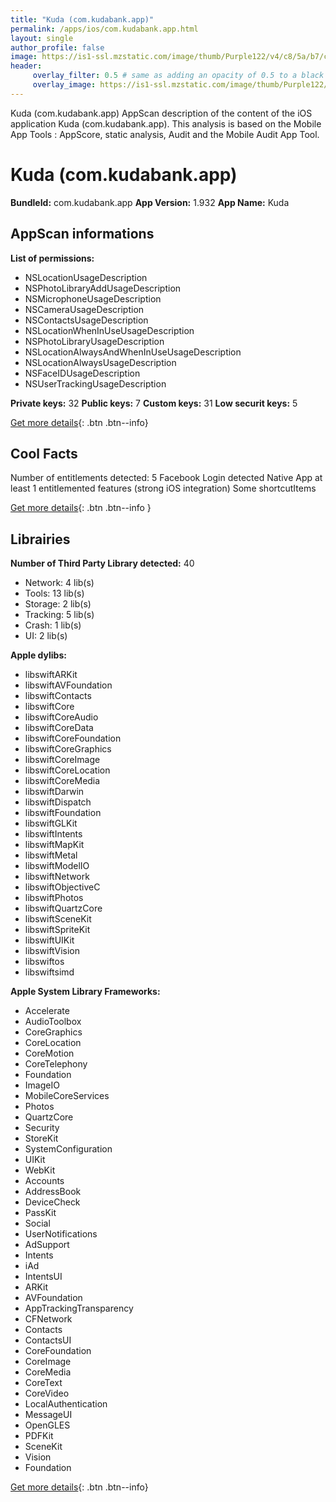 ```yaml
---
title: "Kuda (com.kudabank.app)"
permalink: /apps/ios/com.kudabank.app.html
layout: single
author_profile: false
image: https://is1-ssl.mzstatic.com/image/thumb/Purple122/v4/c8/5a/b7/c85ab7ac-72c9-7640-c4fd-89a31058f3a6/AppIcon-0-0-1x_U007emarketing-0-0-0-7-0-0-sRGB-0-0-0-GLES2_U002c0-512MB-85-220-0-0.png/512x512bb.jpg
header: 
     overlay_filter: 0.5 # same as adding an opacity of 0.5 to a black background
     overlay_image: https://is1-ssl.mzstatic.com/image/thumb/Purple122/v4/c8/5a/b7/c85ab7ac-72c9-7640-c4fd-89a31058f3a6/AppIcon-0-0-1x_U007emarketing-0-0-0-7-0-0-sRGB-0-0-0-GLES2_U002c0-512MB-85-220-0-0.png/512x512bb.jpg
---
```

Kuda (com.kudabank.app) AppScan description of the content of the iOS application Kuda (com.kudabank.app). This analysis is based on the Mobile App Tools : AppScore, static analysis, Audit and the Mobile Audit App Tool.

# Kuda (com.kudabank.app)

**BundleId:** com.kudabank.app
**App Version:** 1.932
**App Name:** Kuda


## AppScan informations 

**List of permissions:** 
- NSLocationUsageDescription
- NSPhotoLibraryAddUsageDescription
- NSMicrophoneUsageDescription
- NSCameraUsageDescription
- NSContactsUsageDescription
- NSLocationWhenInUseUsageDescription
- NSPhotoLibraryUsageDescription
- NSLocationAlwaysAndWhenInUseUsageDescription
- NSLocationAlwaysUsageDescription
- NSFaceIDUsageDescription
- NSUserTrackingUsageDescription
  
  
**Private keys:** 32
**Public keys:** 7
**Custom keys:** 31
**Low securit keys:** 5
  
[Get more details](/pricing.html){: .btn .btn--info}

## Cool Facts

Number of entitlements detected: 5
Facebook Login detected
Native App
at least 1 entitlemented features (strong iOS integration)
Some shortcutItems 
  
[Get more details](/pricing.html){: .btn .btn--info }

## Librairies 
**Number of Third Party Library detected:** 40
- Network: 4 lib(s)
- Tools: 13 lib(s)
- Storage: 2 lib(s)
- Tracking: 5 lib(s)
- Crash: 1 lib(s)
- UI: 2 lib(s)


**Apple dylibs:**
- libswiftARKit
- libswiftAVFoundation
- libswiftContacts
- libswiftCore
- libswiftCoreAudio
- libswiftCoreData
- libswiftCoreFoundation
- libswiftCoreGraphics
- libswiftCoreImage
- libswiftCoreLocation
- libswiftCoreMedia
- libswiftDarwin
- libswiftDispatch
- libswiftFoundation
- libswiftGLKit
- libswiftIntents
- libswiftMapKit
- libswiftMetal
- libswiftModelIO
- libswiftNetwork
- libswiftObjectiveC
- libswiftPhotos
- libswiftQuartzCore
- libswiftSceneKit
- libswiftSpriteKit
- libswiftUIKit
- libswiftVision
- libswiftos
- libswiftsimd


**Apple System Library Frameworks:**
- Accelerate
- AudioToolbox
- CoreGraphics
- CoreLocation
- CoreMotion
- CoreTelephony
- Foundation
- ImageIO
- MobileCoreServices
- Photos
- QuartzCore
- Security
- StoreKit
- SystemConfiguration
- UIKit
- WebKit
- Accounts
- AddressBook
- DeviceCheck
- PassKit
- Social
- UserNotifications
- AdSupport
- Intents
- iAd
- IntentsUI
- ARKit
- AVFoundation
- AppTrackingTransparency
- CFNetwork
- Contacts
- ContactsUI
- CoreFoundation
- CoreImage
- CoreMedia
- CoreText
- CoreVideo
- LocalAuthentication
- MessageUI
- OpenGLES
- PDFKit
- SceneKit
- Vision
- Foundation


  
[Get more details](/pricing.html){: .btn .btn--info}


